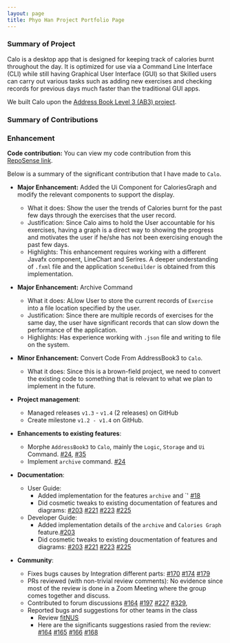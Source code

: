 ```yaml
---
layout: page
title: Phyo Han Project Portfolio Page
---
```

### Summary of Project
Calo is a desktop app that is designed for keeping track of calories burnt throughout the day.
It is optimized for use via a Command Line Interface (CLI) while still having Graphical User Interface (GUI) so that
Skilled users can carry out various tasks such as adding new exercises and checking records for previous days
much faster than the traditional GUI apps.  

We built Calo upon the [Address Book Level 3 (AB3) project](https://github.com/se-edu/addressbook-level3).

### Summary of Contributions
### Enhancement
**Code contribution:** You can view my code contribution from this [RepoSense link](https://nus-cs2103-ay2021s1.github.io/tp-dashboard/#breakdown=true&search=nahoyhp&sort=groupTitle&sortWithin=title&since=2020-08-14&until=2020-11-09&timeframe=commit&mergegroup=&groupSelect=groupByRepos&checkedFileTypes=docs~functional-code~test-code~other).  

Below is a summary of the significant contribution that I have made to `Calo`.

* **Major Enhancement:** Added the Ui Component for CaloriesGraph and modify the relevant components to support the display.  
  * What it does: Show the user the trends of Calories burnt for the past few days through the exercises that the user record.
  * Justification: Since Calo aims to hold the User accountable for his exercises, having a graph is a direct way to showing the progress and motivates the user if he/she has not been exercising enough the past few days.   
  * Highlights: This enhancement requires working with a different Javafx component, LineChart and Serires. A deeper understanding of `.fxml` file and the application `SceneBuilder` is obtained from this implementation.

* **Major Enhancement:** Archive Command  
  * What it does: ALlow User to store the current records of `Exercise` into a file location specified by the user.
  * Justification: Since there are multiple records of exercises for the same day, the user have significant records that can slow down the performance of the application.
  * Highlights: Has experience working with `.json` file and writing to file on the system.  

* **Minor Enhancement:** Convert Code From AddressBook3 to `Calo`. 
  * What it does: Since this is a brown-field project, we need to convert the existing code to something that is relevant to what we plan to implement in the future.


* **Project management**:
  * Managed releases `v1.3` - `v1.4` (2 releases) on GitHub
  * Create milestone `v1.2 - v1.4` on GitHub.

* **Enhancements to existing features**:
  * Morphe `AddressBook3` to `Calo`, mainly the `Logic`, `Storage` and `Ui` Command. [\#24](https://github.com/AY2021S1-CS2103T-W17-2/tp/pull/24), [\#35](https://github.com/AY2021S1-CS2103T-W17-2/tp/pull/35)
  * Implement `archive` command. [\#24](https://github.com/AY2021S1-CS2103T-W17-2/tp/pull/24)  

* **Documentation**:
  * User Guide:
    * Added implementation for the features `archive` and `' [\#18](https://github.com/AY2021S1-CS2103T-W17-2/tp/pull/18)
    * Did cosmetic tweaks to existing documentation of features  and diagrams: [\#203](https://github.com/AY2021S1-CS2103T-W17-2/tp/pull/203) [\#221](https://github.com/AY2021S1-CS2103T-W17-2/tp/pull/221) [\#223](https://github.com/AY2021S1-CS2103T-W17-2/tp/pull/223) [\#225](https://github.com/AY2021S1-CS2103T-W17-2/tp/pull/225)
  * Developer Guide:
    * Added implementation details of the `archive` and `Calories Graph` feature.[\#203](https://github.com/AY2021S1-CS2103T-W17-2/tp/pull/203)
    * Did cosmetic tweaks to existing doucmentation of features and diagrams: [\#203](https://github.com/AY2021S1-CS2103T-W17-2/tp/pull/203) [\#221](https://github.com/AY2021S1-CS2103T-W17-2/tp/pull/221) [\#223](https://github.com/AY2021S1-CS2103T-W17-2/tp/pull/223) [\#225](https://github.com/AY2021S1-CS2103T-W17-2/tp/pull/225)
   

* **Community**:
  * Fixes bugs causes by Integration different parts: [\#170](https://github.com/AY2021S1-CS2103T-W17-2/tp/pull/170) [\#174](https://github.com/AY2021S1-CS2103T-W17-2/tp/pull/174) [\#179](https://github.com/AY2021S1-CS2103T-W17-2/tp/pull/179)
  * PRs reviewed (with non-trivial review comments): No evidence since most of the review is done in a Zoom Meeting where the group comes together and discuss.
  * Contributed to forum discussions [\#164](https://github.com/nus-cs2103-AY2021S1/forum/issues/164) [\#197](https://github.com/nus-cs2103-AY2021S1/forum/issues/197) [\#227](https://github.com/nus-cs2103-AY2021S1/forum/issues/227) [\#329](https://github.com/nus-cs2103-AY2021S1/forum/issues/329),
  * Reported bugs and suggestions for other teams in the class 
      * Review [fitNUS](https://github.com/AY2021S1-CS2103T-T09-2/tp/)
      * Here are the significants suggestions rasied from the review: [\#164](https://github.com/AY2021S1-CS2103T-T09-2/tp/issues/164) [\#165](https://github.com/AY2021S1-CS2103T-T09-2/tp/issues/165) [\#166](https://github.com/AY2021S1-CS2103T-T09-2/tp/issues/166) [\#168](https://github.com/AY2021S1-CS2103T-T09-2/tp/issues/168)
